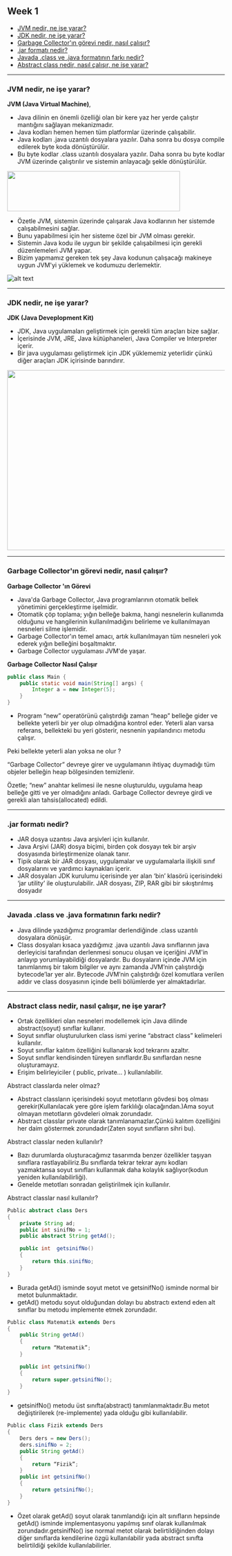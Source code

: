 ## Week 1

- [JVM nedir, ne işe yarar?](#jvm-nedir-ne-işe-yarar)
- [JDK nedir, ne işe yarar?](#jdk-nedir-ne-işe-yarar)
- [Garbage Collector'ın görevi nedir, nasıl çalışır?](#garbage-collectorın-görevi-nedir-nasıl-çalışır)
- [.jar formatı nedir?](#jar-formatı-nedir)
- [Javada .class ve .java formatının farkı nedir?](#javada-class-ve-java-formatının-farkı-nedir)
- [Abstract class nedir, nasıl çalışır, ne işe yarar?](#abstract-class-nedir-nasıl-çalışır-ne-işe-yarar)

___

### JVM nedir, ne işe yarar?
**JVM (Java Virtual Machine)**, 
- Java dilinin en önemli özelliği olan bir kere yaz her yerde çalıştır mantığını sağlayan mekanizmadır. 
- Java kodları hemen hemen tüm platformlar üzerinde çalışabilir.
- Java kodları .java uzantılı dosyalara yazılır. Daha sonra bu dosya compile edilerek byte koda dönüştürülür. 
- Bu byte kodlar .class uzantılı dosyalara yazılır. Daha sonra bu byte kodlar JVM üzerinde çalıştırılır ve sistemin anlayacağı şekle dönüştürülür.
 
<img src="https://3.bp.blogspot.com/-9-PtVzGOrEE/XG2pPuyK2MI/AAAAAAAACt4/WzUL37YxtbcopA6PYaUWVhsmxHMWchXPQCLcBGAs/s400/getStarted-compiler.gif" width="400" height="93"/>

- Özetle JVM, sistemin üzerinde çalışarak Java kodlarının her sistemde çalışabilmesini sağlar. 
- Bunu yapabilmesi için her sisteme özel bir JVM olması gerekir. 
- Sistemin Java kodu ile uygun bir şekilde çalışabilmesi için gerekli düzenlemeleri JVM yapar. 
- Bizim yapmamız gereken tek şey Java kodunun çalışacağı makineye uygun JVM'yi yüklemek ve kodumuzu derlemektir.

![alt text](https://4.bp.blogspot.com/-vTqyF7UgP9I/XG2pPpfkRUI/AAAAAAAACuE/7XxYXLoXzQAk_aiwZNiTHzMhy_zjCv4uwCEwYBhgL/s400/helloWorld.gif")

___

### JDK nedir, ne işe yarar?
**JDK (Java Deveplopment Kit)**
- JDK, Java uygulamaları geliştirmek için gerekli tüm araçları bize sağlar.
- İçerisinde JVM, JRE, Java kütüphaneleri, Java Compiler ve Interpreter içerir.
- Bir java uygulaması geliştirmek için JDK yüklememiz yeterlidir çünkü diğer araçları JDK içirisinde barındırır.

<img src="https://i.rada.vn/data/image/2015/10/20/Java-SE-Development-Kit-he-thong.jpg" width="640" height="417"/>

___

### Garbage Collector'ın görevi nedir, nasıl çalışır?
**Garbage Collector 'ın Görevi**
- Java'da Garbage Collector, Java programlarının otomatik bellek yönetimini gerçekleştirme işelmidir. 
- Otomatik çöp toplama; yığın belleğe bakma, hangi nesnelerin kullanımda olduğunu ve hangilerinin kullanılmadığını belirleme ve kullanılmayan nesneleri silme işlemidir.
- Garbage Collector'ın temel amacı,  artık kullanılmayan tüm nesneleri yok ederek yığın belleğini boşaltmaktır. 
-  Garbage Collector uygulaması JVM'de yaşar.

**Garbage Collector Nasıl Çalışır**

```java
public class Main {
	public static void main(String[] args) {
	    Integer a = new Integer(5);	
	}
}
```
- Program “new” operatörünü çalıştırdığı zaman “heap” belleğe gider ve bellekte yeterli bir yer olup olmadığına kontrol eder. Yeterli alan varsa referans, bellekteki bu yeri gösterir, nesnenin yapılandırıcı metodu çalışır.

Peki bellekte yeterli alan yoksa ne olur ?

“Garbage Collector” devreye girer ve uygulamanın ihtiyaç duymadığı tüm objeler belleğin heap bölgesinden temizlenir.

Özetle; “new” anahtar kelimesi ile nesne oluşturuldu, uygulama heap belleğe gitti ve yer olmadığını anladı. Garbage Collector devreye girdi ve gerekli alan tahsis(allocated) edildi.
___

### .jar formatı nedir?
- JAR dosya uzantısı Java arşivleri için kullanılır.
- Java Arşivi (JAR) dosya biçimi, birden çok dosyayı tek bir arşiv dosyasında birleştirmenize olanak tanır. 
- Tipik olarak bir JAR dosyası, uygulamalar ve uygulamalarla ilişkili sınıf dosyalarını ve yardımcı kaynakları içerir.
- JAR dosyaları JDK kurulumu içerisinde yer alan ‘bin’ klasörü içerisindeki ‘jar utility’ ile oluşturulabilir. JAR dosyası, ZIP, RAR gibi bir sıkıştırılmış dosyadır
___

### Javada .class ve .java formatının farkı nedir?
- Java dilinde yazdığımız programlar derlendiğinde .class uzantılı dosyalara dönüşür.
- Class dosyaları kısaca yazdığımız .java uzantılı Java sınıflarının java derleyicisi tarafından derlenmesi sonucu oluşan ve içeriğini JVM'in anlayıp yorumlayabildiği dosyalardır. Bu dosyaların içinde JVM için tanımlanmış bir takım bilgiler ve aynı zamanda JVM’nin çalıştırdığı bytecode’lar yer alır. Bytecode JVM’nin çalıştırdığı özel komutlara verilen addır ve class dosyasının içinde belli bölümlerde yer almaktadırlar. 
___

### Abstract class nedir, nasıl çalışır, ne işe yarar?
- Ortak özellikleri olan nesneleri modellemek için Java dilinde abstract(soyut) sınıflar kullanır.
- Soyut sınıflar oluşturulurken class ismi yerine “abstract class” kelimeleri kullanılır.
- Soyut sınıflar kalıtım özelliğini kullanarak kod tekrarını azaltır.
- Soyut sınıflar kendisinden türeyen sınıflardır.Bu sınıflardan nesne oluşturamayız.
- Erişim belirleyiciler ( public, private… ) kullanılabilir.

Abstract classlarda neler olmaz?

- Abstract classların içerisindeki soyut metotların gövdesi boş olması gerekir(Kullanılacak yere göre işlem farklılığı olacağından.)Ama soyut olmayan metotların gövdeleri olmak zorundadır.
- Abstract classlar private olarak tanımlanamazlar.Çünkü kalıtım özelliğini her daim göstermek zorundadır(Zaten soyut sınıfların sihri bu).


Abstract classlar neden kullanılır?

- Bazı durumlarda oluşturacağımız tasarımda benzer özellikler taşıyan sınıflara rastlayabiliriz.Bu sınıflarda tekrar tekrar aynı kodları yazmaktansa soyut sınıfları kullanmak daha kolaylık sağlıyor(kodun yeniden kullanılabilirliği).
- Genelde metotları sonradan geliştirilmek için kullanılır.


Abstract classlar nasıl kullanılır?

```java
Public abstract class Ders
{		
	private String ad;
	public int sinifNo = 1;
	public abstract String getAd();

	public int  getsinifNo()
	{
		return this.sinifNo;
	}
}
```
- Burada getAd() isminde soyut metot ve getsinifNo() isminde normal bir metot bulunmaktadır.
- getAd() metodu soyut olduğundan dolayı bu abstractı extend eden alt sınıflar bu metodu implemente etmek zorundadır.



```java
Public class Matematik extends Ders
{
	public String getAd()
	{
		return “Matematik”;
	}

	public int getsinifNo()
	{
		return super.getsinifNo();
	}
}
```
- getsinifNo() metodu üst sınıfta(abstract) tanımlanmaktadır.Bu metot değiştirilerek (re-implemente) yada olduğu gibi kullanılabilir.


```java
Public class Fizik extends Ders
{
	Ders ders = new Ders();
	ders.sinifNo = 2;
	public String getAd()
	{
		return “Fizik”;
	}
	public int getsinifNo()
	{
		return getsinifNo();
	}
}
```
- Özet olarak getAd() soyut olarak tanımlandığı için alt sınıfların hepsinde getAd() isminde implementasyonu yapılmış sınıf olarak kullanılmak zorundadır.getsinifNo() ise normal metot olarak belirtildiğinden dolayı diğer sınıflarda kendilerine özgü kullanılabilir yada abstract sınıfta belirtildiği şekilde kullanılabilirler.












